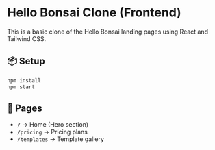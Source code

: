 # Hello Bonsai Clone (Frontend)

This is a basic clone of the Hello Bonsai landing pages using React and Tailwind CSS.

## 📦 Setup

```bash
npm install
npm start
```

## 🔧 Pages

- `/` → Home (Hero section)
- `/pricing` → Pricing plans
- `/templates` → Template gallery
